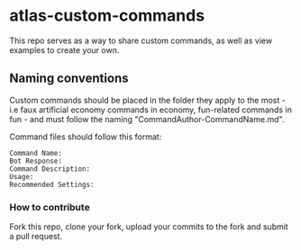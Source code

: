 # atlas-custom-commands
This repo serves as a way to share custom commands, as well as view examples to create your own.

## Naming conventions
Custom commands should be placed in the folder they apply to the most - i.e faux artificial economy commands in economy, fun-related commands in fun - and must follow the naming "CommandAuthor-CommandName.md".

Command files should follow this format:
```
Command Name:
Bot Response:
Command Description:
Usage:
Recommended Settings:
```

### How to contribute
Fork this repo, clone your fork, upload your commits to the fork and submit a pull request.
